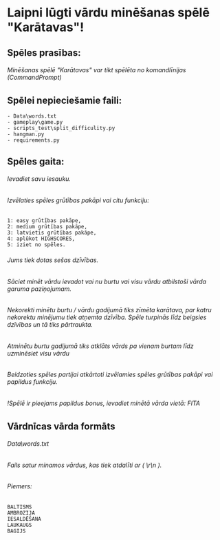 # **Laipni lūgti vārdu minēšanas spēlē "Karātavas"!**

## Spēles prasības:

###### Minēšanas spēlē "Karātavas" var tikt spēlēta no komandlīnijas (CommandPrompt)

## Spēlei nepieciešamie faili:

    - Data\words.txt
    - gameplay\game.py
    - scripts_test\split_difficulity.py
    - hangman.py
    - requirements.py

## Spēles gaita:

###### Ievadiet savu iesauku.
###### Izvēlaties spēles grūtības pakāpi vai citu funkciju:

    1: easy grūtības pakāpe,
    2: medium grūtības pakāpe,
    3: latvietis grūtības pakāpe,
    4: aplūkot HIGHSCORES,
    5: iziet no spēles.

###### Jums tiek dotas sešas dzīvības.
###### Sāciet minēt vārdu ievadot vai nu burtu vai visu vārdu atbilstoši vārda garuma paziņojumam.
###### Nekorekti minētu burtu / vārdu gadijumā tiks zīmēta karātava, par katru nekorektu minējumu tiek atņemta dzīvība.           Spēle turpinās līdz beigsies dzīvības un tā tiks pārtraukta.
###### Atminētu burtu gadijumā tiks atklāts vārds pa vienam burtam līdz uzminēsiet visu vārdu
###### Beidzoties spēles partijai atkārtoti izvēlamies spēles grūtības pakāpi vai papildus funkciju.
###### !Spēlē ir pieejams papildus bonus, ievadiet minētā vārda vietā: FITA

## Vārdnīcas vārda formāts

###### Data\words.txt
###### Fails satur minamos vārdus, kas tiek atdalīti ar ( \r\n ).
###### Piemers:
```
BALTISMS
AMBROZIJA
IESALDĒŠANA
LAUKAUGS
BAGIJS  
```